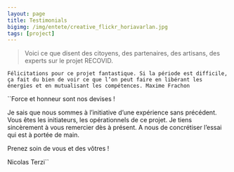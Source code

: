 ```yaml
---
layout: page
title: Testimonials
bigimg: /img/entete/creative_flickr_horiavarlan.jpg
tags: [project]
---
```


> Voici ce que disent des citoyens, des partenaires, des artisans, des experts sur le projet RECOVID.

``Félicitations pour ce projet fantastique.
Si la période est difficile, ça fait du bien de voir ce que l’on peut faire en libérant les énergies et en mutualisant les compétences.
Maxime Frachon``

``Force et honneur sont nos devises !

Je sais que nous sommes à l’initiative d’une expérience sans précédent.
Vous êtes les initiateurs, les opérationnels de ce projet.
Je tiens sincèrement à vous remercier dès à présent.
A nous de concrétiser l’essai qui est à portée de main.

Prenez soin de vous et des vôtres !

Nicolas Terzi``
